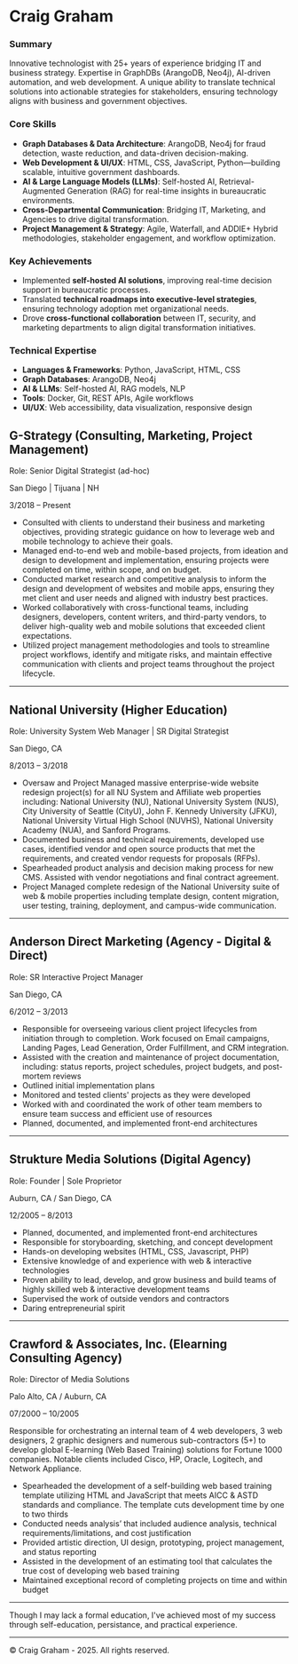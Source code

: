# Craig Graham

### Summary
Innovative technologist with 25+ years of experience bridging IT and business strategy. Expertise in GraphDBs (ArangoDB, Neo4j), AI-driven automation, and web development. A unique ability to translate technical solutions into actionable strategies for stakeholders, ensuring technology aligns with business and government objectives.

### Core Skills
- **Graph Databases & Data Architecture**: ArangoDB, Neo4j for fraud detection, waste reduction, and data-driven decision-making.
- **Web Development & UI/UX**: HTML, CSS, JavaScript, Python—building scalable, intuitive government dashboards.
- **AI & Large Language Models (LLMs)**: Self-hosted AI, Retrieval-Augmented Generation (RAG) for real-time insights in bureaucratic environments.
- **Cross-Departmental Communication**: Bridging IT, Marketing, and Agencies to drive digital transformation.
- **Project Management & Strategy**: Agile, Waterfall, and ADDIE+ Hybrid methodologies, stakeholder engagement, and workflow optimization.

### Key Achievements
- Implemented **self-hosted AI solutions**, improving real-time decision support in bureaucratic processes.
- Translated **technical roadmaps into executive-level strategies**, ensuring technology adoption met organizational needs.
- Drove **cross-functional collaboration** between IT, security, and marketing departments to align digital transformation initiatives.

### Technical Expertise
- **Languages & Frameworks**: Python, JavaScript, HTML, CSS
- **Graph Databases**: ArangoDB, Neo4j
- **AI & LLMs**: Self-hosted AI, RAG models, NLP
- **Tools**: Docker, Git, REST APIs, Agile workflows
- **UI/UX**: Web accessibility, data visualization, responsive design


## G-Strategy (Consulting, Marketing, Project Management)

Role: Senior Digital Strategist (ad-hoc)

San Diego | Tijuana | NH

3/2018 – Present

- Consulted with clients to understand their business and marketing objectives, providing strategic guidance on how to leverage web and mobile technology to achieve their goals.
- Managed end-to-end web and mobile-based projects, from ideation and design to development and implementation, ensuring projects were completed on time, within scope, and on budget.
- Conducted market research and competitive analysis to inform the design and development of websites and mobile apps, ensuring they met client and user needs and aligned with industry best practices.
- Worked collaboratively with cross-functional teams, including designers, developers, content writers, and third-party vendors, to deliver high-quality web and mobile solutions that exceeded client expectations.
- Utilized project management methodologies and tools to streamline project workflows, identify and mitigate risks, and maintain effective communication with clients and project teams throughout the project lifecycle.

---
## National University (Higher Education)

Role: University System Web Manager | SR Digital Strategist

San Diego, CA

8/2013 – 3/2018

- Oversaw and Project Managed massive enterprise-wide website redesign project(s) for all NU System and Affiliate web properties including: National University (NU), National University System (NUS), City University of Seattle (CityU), John F. Kennedy University (JFKU), National University Virtual High School (NUVHS), National University Academy (NUA), and Sanford Programs.
- Documented business and technical requirements, developed use cases, identified vendor and open source products that met the requirements, and created vendor requests for proposals (RFPs).
- Spearheaded product analysis and decision making process for new CMS. Assisted with vendor negotiations and final contract agreement.
- Project Managed complete redesign of the National University suite of web & mobile properties including template design, content migration, user testing, training, deployment, and campus-wide communication. 

---
## Anderson Direct Marketing (Agency - Digital & Direct)

Role: SR Interactive Project Manager

San Diego, CA

6/2012 – 3/2013

- Responsible for overseeing various client project lifecycles from initiation through to completion. Work focused on Email campaigns, Landing Pages, Lead Generation, Order Fulfillment, and CRM integration.
- Assisted with the creation and maintenance of project documentation, including: status reports, project schedules, project budgets, and post-mortem reviews
- Outlined initial implementation plans
- Monitored and tested clients' projects as they were developed
- Worked with and coordinated the work of other team members to ensure team success and efficient use of resources
- Planned, documented, and implemented front-end architectures

---
## Strukture Media Solutions (Digital Agency)

Role: Founder | Sole Proprietor

Auburn, CA / San Diego, CA

12/2005 – 8/2013

- Planned, documented, and implemented front-end architectures
- Responsible for storyboarding, sketching, and concept development
- Hands-on developing websites (HTML, CSS, Javascript, PHP)
- Extensive knowledge of and experience with web & interactive technologies
- Proven ability to lead, develop, and grow business and build teams of highly skilled web & interactive development teams
- Supervised the work of outside vendors and contractors
- Daring entrepreneurial spirit

---
## Crawford & Associates, Inc. (Elearning Consulting Agency)

Role: Director of Media Solutions

Palo Alto, CA / Auburn, CA

07/2000 – 10/2005

Responsible for orchestrating an internal team of  4 web developers, 3 web designers, 2 graphic designers and numerous sub-contractors (5+) to develop global E-learning (Web Based Training) solutions for Fortune 1000 companies. Notable clients included Cisco, HP, Oracle, Logitech, and Network Appliance.

- Spearheaded the development of a self-building web based training template utilizing HTML and JavaScript that meets AICC & ASTD standards and compliance. The template cuts development time by one to two thirds
- Conducted needs analysis’ that included audience analysis, technical requirements/limitations, and cost justification
- Provided artistic direction, UI design, prototyping, project management, and status reporting
- Assisted in the development of an estimating tool that calculates the true cost of developing web based training
- Maintained exceptional record of completing projects on time and within budget

---

Though I may lack a formal education, I've achieved most of my success through self-education, persistance, and practical experience.

---

© Craig Graham - 2025. All rights reserved.
